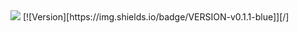 <!-- PROJECT SHIELDS -->
<!--
*** I'm using markdown "reference style" links for readability.
*** Reference links are enclosed in brackets [ ] instead of parentheses ( ).
*** See the bottom of this document for the declaration of the reference variables
*** for contributors-url, forks-url, etc. This is an optional, concise syntax you may use.
*** https://www.markdownguide.org/basic-syntax/#reference-style-links
-->
<a href="/" alt="Version">
    <img src="https://img.shields.io/badge/VERSION-v0.1.1-blue" /></a>
[![Version][https://img.shields.io/badge/VERSION-v0.1.1-blue]][/]